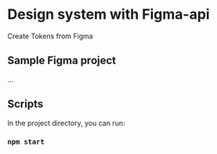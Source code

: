 # Design system with Figma-api

Create Tokens from Figma

## Sample Figma project

...

## Scripts

In the project directory, you can run:

### `npm start`
